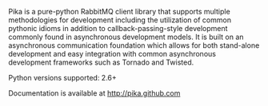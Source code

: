 Pika is a pure-python RabbitMQ client library that supports multiple
methodologies for development including the utilization of common pythonic
idioms in addition to callback-passing-style development commonly found
in asynchronous development models. It is built on an asynchronous
communication foundation which allows for both stand-alone development and
easy integration with common asynchronous development frameworks such as
Tornado and Twisted.

Python versions supported: 2.6+

Documentation is available at http://pika.github.com
